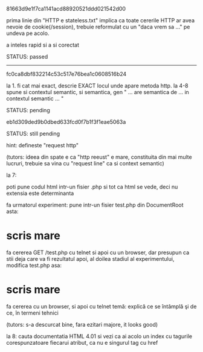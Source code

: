 81663d9e1f7ca1141acd88920521ddd021542d00

prima linie din "HTTP e stateless.txt" implica ca toate cererile HTTP ar avea
nevoie de cookie(/session), trebuie reformulat cu un "daca vrem sa ..." pe
undeva pe acolo.

a inteles rapid si a si corectat

STATUS: passed

----

fc0ca8dbf832214c53c517e76bea1c0608516b24

la 1. fi cat mai exact, descrie EXACT locul unde apare metoda http. la 4-8
spune si contextul semantic, si semantica, gen " ... are semantica de ... in
contextul semantic ... "

STATUS: pending

eb1d309ded9b0dbed633fcd0f7b1f3f1eae5063a

STATUS: still pending

hint: defineste "request http"

(tutors: ideea din spate e ca "http reeust" e mare, constituita din mai multe
lucruri, trebuie sa vina cu "request line" ca si context semantic)


la 7:

poti pune codul html intr-un fisier .php si tot ca html se vede, deci nu
extensia este determinanta

fa urmatorul experiment: pune intr-un fisier test.php din DocumentRoot asta:
<h1>scris mare</h1>
fa cererea GET /test.php cu telnet
si apoi cu un browser, dar presupun ca stii deja care va fi rezultatul
apoi, al doilea stadiul al experimentului, modifica test.php asa:
<?php header('Content-Type: text/plain');?><h1>scris mare</h1>
fa cererea cu un browser, si apoi cu telnet
temă: explică ce se întâmplă şi de ce, în termeni tehnici

(tutors: s-a descurcat bine, fara ezitari majore, it looks good)

la 8: cauta documentatia HTML 4.01 si vezi ca ai acolo un index cu tagurile
corespunzatoare fiecarui atribut, ca <a> nu e singurul tag cu href
